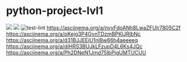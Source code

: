 # python-project-lvl1
<a href="https://codeclimate.com/github/codeclimate/codeclimate/maintainability"><img src="https://api.codeclimate.com/v1/badges/a99a88d28ad37a79dbf6/maintainability" /></a>
<a href="https://codeclimate.com/github/codeclimate/codeclimate/test_coverage"><img src="https://api.codeclimate.com/v1/badges/a99a88d28ad37a79dbf6/test_coverage" /></a>
![test-lint](https://github.com/Kroch4ka/python-project-lvl1/workflows/test-lint/badge.svg?branch=master)
https://asciinema.org/a/nvvFdoANh8LwaZFUlr7805C2f
https://asciinema.org/a/pKejg3P4GvnTDzmBPKlJRIbNc
https://asciinema.org/a/d31BJJEEiU1nl8w66h4aeeeeq
https://asciinema.org/a/diHRS3BUJkLFzupD4L6Ks4JQc
https://asciinema.org/a/Ph2DNeN1Jmd75IbPjgUMTUCUU
